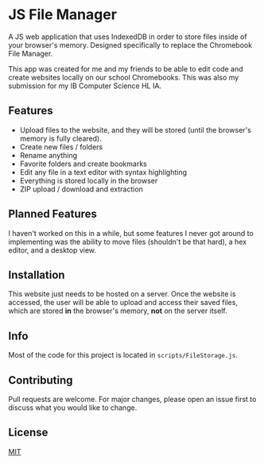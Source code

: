 # JS File Manager

A JS web application that uses IndexedDB in order to store files inside of your browser's memory. Designed specifically to replace the Chromebook File Manager.

This app was created for me and my friends to be able to edit code and create websites locally on our school Chromebooks. This was also my submission for my IB Computer Science HL IA.

## Features
* Upload files to the website, and they will be stored (until the browser's memory is fully cleared).
* Create new files / folders
* Rename anything
* Favorite folders and create bookmarks
* Edit any file in a text editor with syntax highlighting
* Everything is stored locally in the browser
* ZIP upload / download and extraction

## Planned Features
I haven't worked on this in a while, but some features I never got around to implementing was the ability to move files (shouldn't be that hard), a hex editor, and a desktop view.

## Installation
This website just needs to be hosted on a server. Once the website is accessed, the user will be able to upload and access their saved files, which are stored **in** the browser's memory, **not** on the server itself.

## Info
Most of the code for this project is located in `scripts/FileStorage.js`.

## Contributing
Pull requests are welcome. For major changes, please open an issue first to discuss what you would like to change.

## License
[MIT](https://choosealicense.com/licenses/mit/)